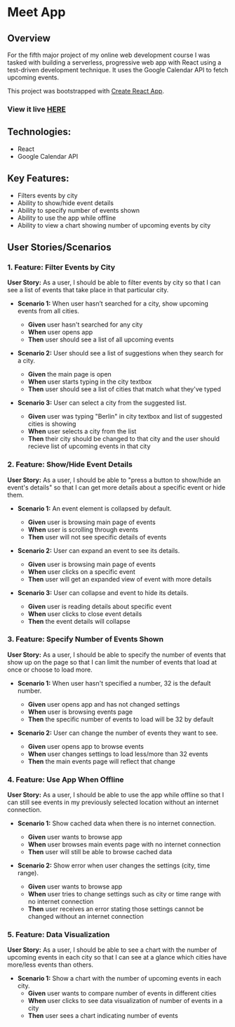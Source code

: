 # Meet App

## Overview

For the fifth major project of my online web development course I was tasked with building a serverless, progressive web app with React using a test-driven development technique. It uses the Google Calendar API to fetch upcoming events.

This project was bootstrapped with [Create React App](https://github.com/facebook/create-react-app).

### View it live [HERE](https://name-javi.github.io/meet/)

## Technologies:

- React
- Google Calendar API

## Key Features:

- Filters events by city
- Ability to show/hide event details
- Ability to specify number of events shown
- Ability to use the app while offline
- Ability to view a chart showing number of upcoming events by city

## User Stories/Scenarios

### **1. Feature: Filter Events by City**

**User Story:** As a user, I should be able to filter events by city so that I can see a list of events that take place in that particular city.

- **Scenario 1:** When user hasn’t searched for a city, show upcoming events from all cities.

  - **Given** user hasn't searched for any city
  - **When** user opens app
  - **Then** user should see a list of all upcoming events

- **Scenario 2:** User should see a list of suggestions when they search for a city.

  - **Given** the main page is open
  - **When** user starts typing in the city textbox
  - **Then** user should see a list of cities that match what they've typed

- **Scenario 3:** User can select a city from the suggested list.
  - **Given** user was typing "Berlin" in city textbox and list of suggested cities is showing
  - **When** user selects a city from the list
  - **Then** their city should be changed to that city and the user should recieve list of upcoming events in that city

### **2. Feature: Show/Hide Event Details**

**User Story:** As a user, I should be able to "press a button to show/hide an event's details" so that I can get more details about a specific event or hide them.

- **Scenario 1:** An event element is collapsed by default.

  - **Given** user is browsing main page of events
  - **When** user is scrolling through events
  - **Then** user will not see specific details of events

- **Scenario 2:** User can expand an event to see its details.

  - **Given** user is browsing main page of events
  - **When** user clicks on a specific event
  - **Then** user will get an expanded view of event with more details

- **Scenario 3:** User can collapse and event to hide its details.
  - **Given** user is reading details about specific event
  - **When** user clicks to close event details
  - **Then** the event details will collapse

### **3. Feature: Specify Number of Events Shown**

**User Story:** As a user, I should be able to specify the number of events that show up on the page so that I can limit the number of events that load at once or choose to load more.

- **Scenario 1:** When user hasn't specified a number, 32 is the default number.

  - **Given** user opens app and has not changed settings
  - **When** user is browsing events page
  - **Then** the specific number of events to load will be 32 by default

- **Scenario 2:** User can change the number of events they want to see.
  - **Given** user opens app to browse events
  - **When** user changes settings to load less/more than 32 events
  - **Then** the main events page will reflect that change

### **4. Feature: Use App When Offline**

**User Story:** As a user, I should be able to use the app while offline so that I can still see events in my previously selected location without an internet connection.

- **Scenario 1:** Show cached data when there is no internet connection.

  - **Given** user wants to browse app
  - **When** user browses main events page with no internet connection
  - **Then** user will still be able to browse cached data

- **Scenario 2:** Show error when user changes the settings (city, time range).
  - **Given** user wants to browse app
  - **When** user tries to change settings such as city or time range with no internet connection
  - **Then** user receives an error stating those settings cannot be changed without an internet connection

### **5. Feature: Data Visualization**

**User Story:** As a user, I should be able to see a chart with the number of upcoming events in each city so that I can see at a glance which cities have more/less events than others.

- **Scenario 1:** Show a chart with the number of upcoming events in each city.
  - **Given** user wants to compare number of events in different cities
  - **When** user clicks to see data visualization of number of events in a city
  - **Then** user sees a chart indicating number of events
